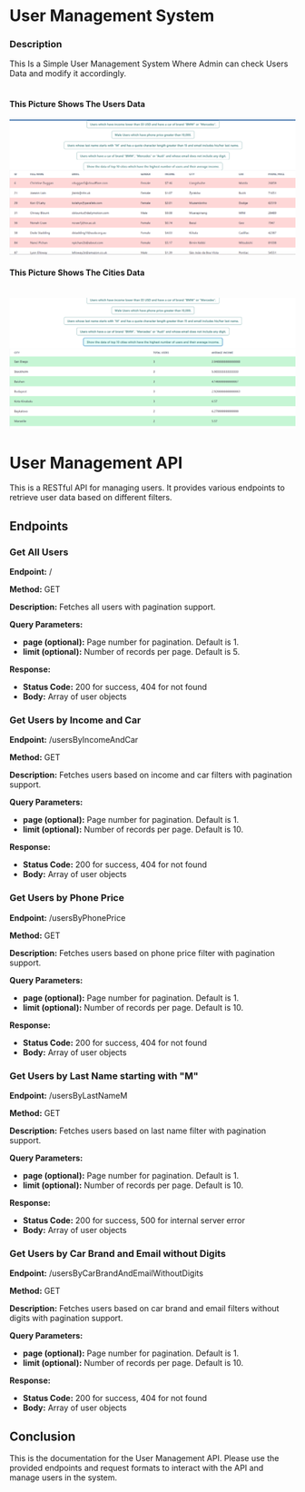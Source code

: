 <h1>User Management System</h1>
<h3>Description</h3>
This Is a Simple User Management System Where Admin can check Users Data and modify it accordingly.
<br/>
<br/>
<h4>This Picture Shows The Users Data</h4>
<img src="./FrontEnd/Images/Mobilicis_ReadmePic_1.png"/>
<br/>
<h4>This Picture Shows The Cities Data</h4>
<br/>
<img src="./FrontEnd/Images/Mobilicis_ReadmePic_2.png"/>
<!DOCTYPE html>
<html>


<body>
    <h1>User Management API</h1>
    <p>This is a RESTful API for managing users. It provides various endpoints to retrieve user data based on different filters.</p>


<h2>Endpoints</h2>
<h3>Get All Users</h3>
<p><strong>Endpoint:</strong> /</p>
<p><strong>Method:</strong> GET</p>
<p><strong>Description:</strong> Fetches all users with pagination support.</p>
<p><strong>Query Parameters:</strong></p>
<ul>
  <li><strong>page (optional):</strong> Page number for pagination. Default is 1.</li>
  <li><strong>limit (optional):</strong> Number of records per page. Default is 5.</li>
</ul>
<p><strong>Response:</strong></p>
<ul>
  <li><strong>Status Code:</strong> 200 for success, 404 for not found</li>
  <li><strong>Body:</strong> Array of user objects</li>
</ul>
<h3>Get Users by Income and Car</h3>
<p><strong>Endpoint:</strong> /usersByIncomeAndCar</p>
<p><strong>Method:</strong> GET</p>
<p><strong>Description:</strong> Fetches users based on income and car filters with pagination support.</p>
<p><strong>Query Parameters:</strong></p>
<ul>
  <li><strong>page (optional):</strong> Page number for pagination. Default is 1.</li>
  <li><strong>limit (optional):</strong> Number of records per page. Default is 10.</li>
</ul>
<p><strong>Response:</strong></p>
<ul>
  <li><strong>Status Code:</strong> 200 for success, 404 for not found</li>
  <li><strong>Body:</strong> Array of user objects</li>
</ul>
<h3>Get Users by Phone Price</h3>
<p><strong>Endpoint:</strong> /usersByPhonePrice</p>
<p><strong>Method:</strong> GET</p>
<p><strong>Description:</strong> Fetches users based on phone price filter with pagination support.</p>
<p><strong>Query Parameters:</strong></p>
<ul>
  <li><strong>page (optional):</strong> Page number for pagination. Default is 1.</li>
  <li><strong>limit (optional):</strong> Number of records per page. Default is 10.</li>
</ul>
<p><strong>Response:</strong></p>
<ul>
  <li><strong>Status Code:</strong> 200 for success, 404 for not found</li>
  <li><strong>Body:</strong> Array of user objects</li>
</ul>
<h3>Get Users by Last Name starting with "M"</h3>
<p><strong>Endpoint:</strong> /usersByLastNameM</p>
<p><strong>Method:</strong> GET</p>
<p><strong>Description:</strong> Fetches users based on last name filter with pagination support.</p>
<p><strong>Query Parameters:</strong></p>
<ul>
  <li><strong>page (optional):</strong> Page number for pagination. Default is 1.</li>
  <li><strong>limit (optional):</strong> Number of records per page. Default is 10.</li>
</ul>
<p><strong>Response:</strong></p>
<ul>
  <li><strong>Status Code:</strong> 200 for success, 500 for internal server error</li>
  <li><strong>Body:</strong> Array of user objects</li>
</ul>
<h3>Get Users by Car Brand and Email without Digits</h3>
<p><strong>Endpoint:</strong> /usersByCarBrandAndEmailWithoutDigits</p>
<p><strong>Method:</strong> GET</p>
<p><strong>Description:</strong> Fetches users based on car brand and email filters without digits with pagination support.</p>
<p><strong>Query Parameters:</strong></p>
<ul>
  <li><strong>page (optional):</strong> Page number for pagination. Default is 1.</li>
  <li><strong>limit (optional):</strong> Number of records per page. Default is 10.</li>
</ul>
<p><strong>Response:</strong></p>
<ul>
  <li><strong>Status Code:</strong> 200 for success, 404 for not found</li>
  <li><strong>Body:</strong> Array of user objects</li>
</ul>
<h2>Conclusion</h2>
<p>This is the documentation for the User Management API. Please use the provided endpoints and request formats to interact with the API and manage users in the system.</p>
</body>
</html>
